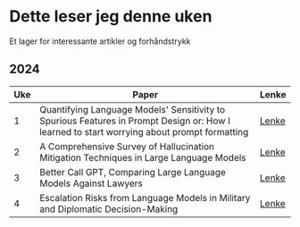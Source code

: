 # Dette leser jeg denne uken

Et lager for interessante artikler og forhåndstrykk

## 2024

| **Uke** |  **Paper** | **Lenke** |
| ------------- | ------------- | ------------- |
| 1 | Quantifying Language Models' Sensitivity to Spurious Features in Prompt Design or: How I learned to start worrying about prompt formatting |[Lenke](http://arxiv.org/abs/2310.11324) |
| 2 | A Comprehensive Survey of Hallucination Mitigation Techniques in Large Language Models |[Lenke](http://arxiv.org/abs/2401.01313) |
| 3 | Better Call GPT, Comparing Large Language Models Against Lawyers |[Lenke](http://arxiv.org/abs/2401.16212) |
| 4 | Escalation Risks from Language Models in Military and Diplomatic Decision-Making |[Lenke](http://arxiv.org/abs/2401.03408) |
